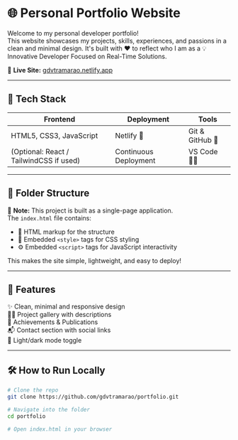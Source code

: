 # 🌐 Personal Portfolio Website

Welcome to my personal developer portfolio!  
This website showcases my projects, skills, experiences, and passions in a clean and minimal design. It's built with ❤️ to reflect who I am as a 💡 Innovative Developer Focused on Real-Time Solutions.

🔗 **Live Site:** [gdvtramarao.netlify.app](https://gdvtramarao.netlify.app)

---

## 🚀 Tech Stack

| Frontend | Deployment | Tools |
|----------|------------|-------|
| HTML5, CSS3, JavaScript | Netlify 🔷 | Git & GitHub 🐙 |
| (Optional: React / TailwindCSS if used) | Continuous Deployment | VS Code 🧑‍💻 |

---

## 📂 Folder Structure
<!-- 🔍 About the Code Structure -->
<!-- index.html includes everything -->
<p>
  🧾 <strong>Note:</strong> This project is built as a single-page application.<br/>
  The <code>index.html</code> file contains:
  <ul>
    <li>📄 HTML markup for the structure</li>
    <li>🎨 Embedded <code>&lt;style&gt;</code> tags for CSS styling</li>
    <li>⚙️ Embedded <code>&lt;script&gt;</code> tags for JavaScript interactivity</li>
  </ul>
  This makes the site simple, lightweight, and easy to deploy!
</p>


---

## 🧠 Features

✨ Clean, minimal and responsive design  
🧑‍💻 Project gallery with descriptions  
📄 Achievements & Publications  
📬 Contact section with social links  
🌙 Light/dark mode toggle

---

## 🛠️ How to Run Locally

```bash
# Clone the repo
git clone https://github.com/gdvtramarao/portfolio.git

# Navigate into the folder
cd portfolio

# Open index.html in your browser
